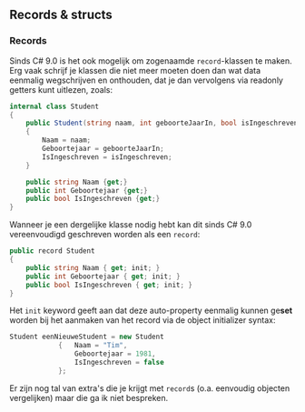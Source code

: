 ## Records & structs

### Records

Sinds C# 9.0 is het ook mogelijk om zogenaamde ``record``-klassen te maken. Erg vaak schrijf je klassen die niet meer moeten doen dan wat data eenmalig wegschrijven en onthouden,  dat je dan vervolgens via readonly getters kunt uitlezen, zoals:

```csharp
internal class Student
{
    public Student(string naam, int geboorteJaarIn, bool isIngeschreven)
    {
        Naam = naam;
        Geboortejaar = geboorteJaarIn;
        IsIngeschreven = isIngeschreven;
    }

    public string Naam {get;}
    public int Geboortejaar {get;}
    public bool IsIngeschreven {get;}
}
```

Wanneer je een dergelijke klasse nodig hebt kan dit sinds C# 9.0 vereenvoudigd geschreven worden als een ``record``:

```csharp
public record Student
{
    public string Naam { get; init; }
    public int Geboortejaar { get; init; }
    public bool IsIngeschreven { get; init; }
}
```

Het ``init`` keyword geeft aan dat deze auto-property eenmalig kunnen ge**set** worden bij het aanmaken van het record via de object initializer syntax:

```csharp
Student eenNieuweStudent = new Student 
            {   Naam = "Tim", 
                Geboortejaar = 1981,
                IsIngeschreven = false
            };
```

Er zijn nog tal van extra's die je krijgt met ``record``s (o.a. eenvoudig objecten vergelijken) maar die ga ik niet bespreken. 
